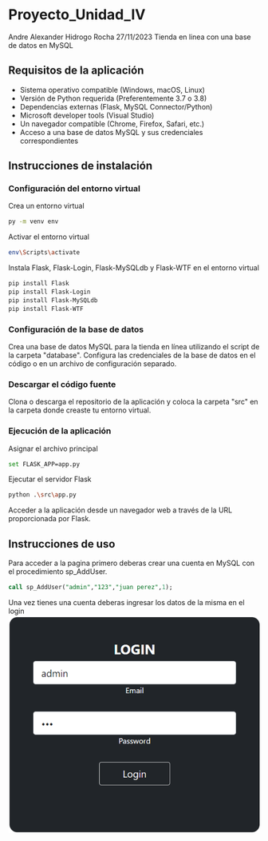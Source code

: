 # Proyecto_Unidad_IV
Andre Alexander Hidrogo Rocha 27/11/2023 Tienda en linea con una base de datos en MySQL

## Requisitos de la aplicación

* Sistema operativo compatible (Windows, macOS, Linux)
* Versión de Python requerida (Preferentemente 3.7 o 3.8)
* Dependencias externas (Flask, MySQL Connector/Python)
* Microsoft developer tools (Visual Studio)
* Un navegador compatible (Chrome, Firefox, Safari, etc.)
* Acceso a una base de datos MySQL y sus credenciales correspondientes

## Instrucciones de instalación

### Configuración del entorno virtual

Crea un entorno virtual
``` bash
py -m venv env
```

Activar el entorno virtual
``` bash
env\Scripts\activate
```

Instala Flask, Flask-Login, Flask-MySQLdb y Flask-WTF en el entorno virtual
``` bash
pip install Flask
pip install Flask-Login
pip install Flask-MySQLdb
pip install Flask-WTF
```

### Configuración de la base de datos

Crea una base de datos MySQL para la tienda en línea utilizando el script de la carpeta "database".
Configura las credenciales de la base de datos en el código o en un archivo de configuración separado.

### Descargar el código fuente

Clona o descarga el repositorio de la aplicación y coloca la carpeta "src" en la carpeta donde creaste tu entorno virtual.

### Ejecución de la aplicación

Asignar el archivo principal
``` bash
set FLASK_APP=app.py
```

Ejecutar el servidor Flask
``` bash
python .\src\app.py
```

Acceder a la aplicación desde un navegador web a través de la URL proporcionada por Flask.

## Instrucciones de uso

Para acceder a la pagina primero deberas crear una cuenta en MySQL con el procedimiento sp_AddUser.
``` sql
call sp_AddUser("admin","123","juan perez",1);
```

Una vez tienes una cuenta deberas ingresar los datos de la misma en el login
![Texto alternativo](https://github.com/andrehiro/Proyecto_Unidad_IV/blob/main/Imagenes%20para%20el%20README/login.png?raw=true)
